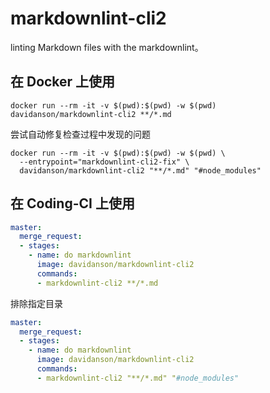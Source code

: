 # markdownlint-cli2

linting Markdown files with the markdownlint。

## 在 Docker 上使用

```shell
docker run --rm -it -v $(pwd):$(pwd) -w $(pwd) davidanson/markdownlint-cli2 **/*.md
```

尝试自动修复检查过程中发现的问题

```shell
docker run --rm -it -v $(pwd):$(pwd) -w $(pwd) \
  --entrypoint="markdownlint-cli2-fix" \
  davidanson/markdownlint-cli2 "**/*.md" "#node_modules"
```

## 在 Coding-CI 上使用

```yaml
master:
  merge_request:
  - stages:
    - name: do markdownlint
      image: davidanson/markdownlint-cli2
      commands: 
      - markdownlint-cli2 **/*.md 
```

排除指定目录

```yaml
master:
  merge_request:
  - stages:
    - name: do markdownlint
      image: davidanson/markdownlint-cli2
      commands: 
      - markdownlint-cli2 "**/*.md" "#node_modules"
```
